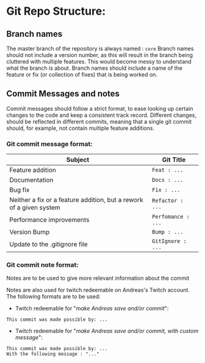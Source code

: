 # Git Repo Structure:
## Branch names
The master branch of the repository is always named : `core`
Branch names should not include a version number, as this will result in the branch being cluttered with multiple features. This would become messy to understand what the branch is about. Branch names should include a name of the feature or fix (or collection of fixes) that is being worked on.

## Commit Messages and notes
Commit messages should follow a strict format, to ease looking up certain changes to the code and keep a consistent track record.
Different changes, should be reflected in different commits, meaning that a single git commit should, for example, not contain multiple feature additions.

### Git commit message format:
| Subject                                                             | Git Title          |
| ------------------------------------------------------------------- | ------------------ |
| Feature addition                                                    | `Feat : ...`       |
| Documentation                                                       | `Docs : ...`       |
| Bug fix                                                             | `Fix : ...`        |
| Neither a fix or a feature addition, but a rework of a given system | `Refactor : ...`   |
| Performance improvements                                            | `Perfomance : ...` |
| Version Bump                                                        | `Bump : ...`       |
| Update to the .gitignore file                                       | `GitIgnore : ...`  |

### Git commit note format:
Notes are to be used to give more relevant information about the commit

Notes are also used for twitch redeemable on Andreas's Twitch account. The following formats are to be used:
- Twitch redeemable for "*make Andreas save and/or commit*":
```
This commit was made possible by: ...
```

- Twitch redeemable for "*make Andreas save and/or commit, with custom message*":
```
This commit was made possible by: ...
With the following message : "..."
```
